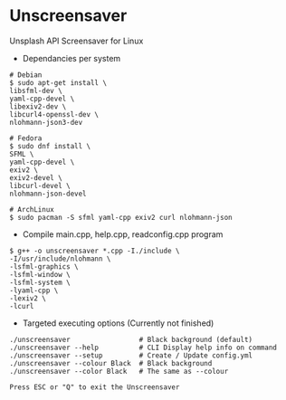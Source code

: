 # Unscreensaver

Unsplash API Screensaver for Linux

- Dependancies per system
``` 
# Debian
$ sudo apt-get install \
libsfml-dev \
yaml-cpp-devel \
libexiv2-dev \
libcurl4-openssl-dev \
nlohmann-json3-dev
```
```
# Fedora    
$ sudo dnf install \
SFML \
yaml-cpp-devel \
exiv2 \
exiv2-devel \
libcurl-devel \
nlohmann-json-devel
```
```
# ArchLinux    
$ sudo pacman -S sfml yaml-cpp exiv2 curl nlohmann-json
```

- Compile main.cpp, help.cpp, readconfig.cpp program
```
$ g++ -o unscreensaver *.cpp -I./include \
-I/usr/include/nlohmann \
-lsfml-graphics \
-lsfml-window \
-lsfml-system \
-lyaml-cpp \
-lexiv2 \
-lcurl
```
- Targeted executing options (Currently not finished)
```
./unscreensaver                 # Black background (default)
./unscreensaver --help          # CLI Display help info on command
./unscreensaver --setup         # Create / Update config.yml
./unscreensaver --colour Black  # Black background
./unscreensaver --color Black   # The same as --colour

Press ESC or "Q" to exit the Unscreensaver
```